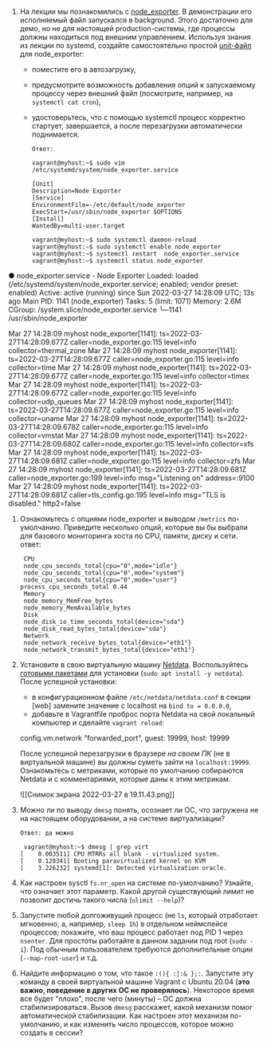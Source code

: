 1.  На лекции мы познакомились с [node_exporter](https://github.com/prometheus/node_exporter/releases). В демонстрации его исполняемый файл запускался в background. Этого достаточно для демо, но не для настоящей production-системы, где процессы должны находиться под внешним управлением. Используя знания из лекции по systemd, создайте самостоятельно простой [unit-файл](https://www.freedesktop.org/software/systemd/man/systemd.service.html) для node_exporter:
    
    -   поместите его в автозагрузку,
    -   предусмотрите возможность добавления опций к запускаемому процессу через внешний файл (посмотрите, например, на `systemctl cat cron`),
    -   удостоверьтесь, что с помощью systemctl процесс корректно стартует, завершается, а после перезагрузки автоматически поднимается.

			
			Ответ:
			
			vagrant@myhost:~$ sudo vim /etc/systemd/system/node_exporter.service
						
			[Unit]
			Description=Node Exporter
			[Service]
			EnvironmentFile=-/etc/default/node_exporter
			ExecStart=/usr/sbin/node_exporter $OPTIONS
			[Install]
			WantedBy=multi-user.target
			
			vagrant@myhost:~$ sudo systemctl daemon-reload
			vagrant@myhost:~$ sudo systemctl enable node_exporter
			vagrant@myhost:~$ systemctl restart  node_exporter.service
			vagrant@myhost:~$ systemctl status node_exporter
● node_exporter.service - Node Exporter
     Loaded: loaded (/etc/systemd/system/node_exporter.service; enabled; vendor preset: enabled)
     Active: active (running) since Sun 2022-03-27 14:28:09 UTC; 13s ago
   Main PID: 1141 (node_exporter)
      Tasks: 5 (limit: 1071)
     Memory: 2.6M
     CGroup: /system.slice/node_exporter.service
             └─1141 /usr/sbin/node_exporter

Mar 27 14:28:09 myhost node_exporter[1141]: ts=2022-03-27T14:28:09.677Z caller=node_exporter.go:115 level=info collector=thermal_zone
Mar 27 14:28:09 myhost node_exporter[1141]: ts=2022-03-27T14:28:09.677Z caller=node_exporter.go:115 level=info collector=time
Mar 27 14:28:09 myhost node_exporter[1141]: ts=2022-03-27T14:28:09.677Z caller=node_exporter.go:115 level=info collector=timex
Mar 27 14:28:09 myhost node_exporter[1141]: ts=2022-03-27T14:28:09.677Z caller=node_exporter.go:115 level=info collector=udp_queues
Mar 27 14:28:09 myhost node_exporter[1141]: ts=2022-03-27T14:28:09.677Z caller=node_exporter.go:115 level=info collector=uname
Mar 27 14:28:09 myhost node_exporter[1141]: ts=2022-03-27T14:28:09.678Z caller=node_exporter.go:115 level=info collector=vmstat
Mar 27 14:28:09 myhost node_exporter[1141]: ts=2022-03-27T14:28:09.680Z caller=node_exporter.go:115 level=info collector=xfs
Mar 27 14:28:09 myhost node_exporter[1141]: ts=2022-03-27T14:28:09.681Z caller=node_exporter.go:115 level=info collector=zfs
Mar 27 14:28:09 myhost node_exporter[1141]: ts=2022-03-27T14:28:09.681Z caller=node_exporter.go:199 level=info msg="Listening on" address=:9100
Mar 27 14:28:09 myhost node_exporter[1141]: ts=2022-03-27T14:28:09.681Z caller=tls_config.go:195 level=info msg="TLS is disabled." http2=false
			
			
1. Ознакомьтесь с опциями node_exporter и выводом `/metrics` по-умолчанию. Приведите несколько опций, которые вы бы выбрали для базового мониторинга хоста по CPU, памяти, диску и сети.
    ответ:
	
		CPU
		node_cpu_seconds_total{cpu="0",mode="idle"} 
		node_cpu_seconds_total{cpu="0",mode="system"} 
		node_cpu_seconds_total{cpu="0",mode="user"} 		process_cpu_seconds_total 0.44
		Memory
		node_memory_MemFree_bytes 
		node_memory_MemAvailable_bytes 
		Disk
		node_disk_io_time_seconds_total{device="sda"}
		node_disk_read_bytes_total{device="sda"}
		Network
		node_network_receive_bytes_total{device="eth1"}
		node_network_transmit_bytes_total{device="eth1"}
1.  Установите в свою виртуальную машину [Netdata](https://github.com/netdata/netdata). Воспользуйтесь [готовыми пакетами](https://packagecloud.io/netdata/netdata/install) для установки (`sudo apt install -y netdata`). После успешной установки:
    
    -   в конфигурационном файле `/etc/netdata/netdata.conf` в секции [web] замените значение с localhost на `bind to = 0.0.0.0`,
    -   добавьте в Vagrantfile проброс порта Netdata на свой локальный компьютер и сделайте `vagrant reload`:
    
    config.vm.network "forwarded_port", guest: 19999, host: 19999
    
    После успешной перезагрузки в браузере _на своем ПК_ (не в виртуальной машине) вы должны суметь зайти на `localhost:19999`. Ознакомьтесь с метриками, которые по умолчанию собираются Netdata и с комментариями, которые даны к этим метрикам.
	
    ![[Снимок экрана 2022-03-27 в 19.11.43.png]]
	
4.  Можно ли по выводу `dmesg` понять, осознает ли ОС, что загружена не на настоящем оборудовании, а на системе виртуализации?

		Ответ: да можно
		 
		 vagrant@myhost:~$ dmesg | grep virt
		[    0.003511] CPU MTRRs all blank - virtualized system.
		[    0.128341] Booting paravirtualized kernel on KVM
		[    3.226232] systemd[1]: Detected virtualization oracle.
    
5.  Как настроен sysctl `fs.nr_open` на системе по-умолчанию? Узнайте, что означает этот параметр. Какой другой существующий лимит не позволит достичь такого числа (`ulimit --help`)?
    
6.  Запустите любой долгоживущий процесс (не `ls`, который отработает мгновенно, а, например, `sleep 1h`) в отдельном неймспейсе процессов; покажите, что ваш процесс работает под PID 1 через `nsenter`. Для простоты работайте в данном задании под root (`sudo -i`). Под обычным пользователем требуются дополнительные опции (`--map-root-user`) и т.д.
    
7.   Найдите информацию о том, что такое `:(){ :|:& };:`. Запустите эту команду в своей виртуальной машине Vagrant с Ubuntu 20.04 (**это важно, поведение в других ОС не проверялось**). Некоторое время все будет "плохо", после чего (минуты) – ОС должна стабилизироваться. Вызов `dmesg` расскажет, какой механизм помог автоматической стабилизации. Как настроен этот механизм по-умолчанию, и как изменить число процессов, которое можно создать в сессии?